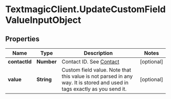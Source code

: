 # TextmagicClient.UpdateCustomFieldValueInputObject

## Properties
Name | Type | Description | Notes
------------ | ------------- | ------------- | -------------
**contactId** | **Number** | Contact ID. See [Contact](http://docs.textmagictesting.com/#tag/Contacts)  | [optional] 
**value** | **String** | Custom field value. Note that this value is not parsed in any way. It is stored and used in tags exactly as you send it. | [optional] 


